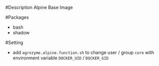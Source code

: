 #Description
Alpine Base Image

#Packages
- bash
- shadow

#Setting
- add `agrozyme.alpine.function.sh` to change user / group `core` with environment variable `DOCKER_UID` / `DOCKER_GID`
